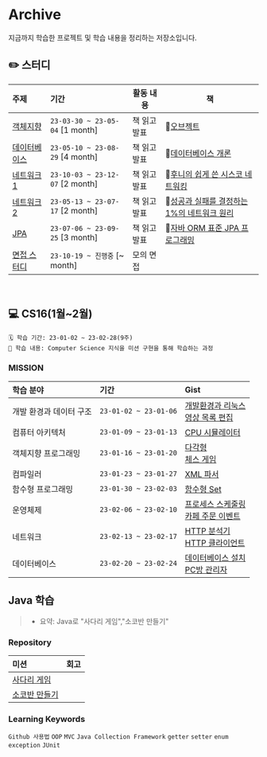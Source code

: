 # Archive
지금까지 학습한 프로젝트 및 학습 내용을 정리하는 저장소입니다.

## ✏️ 스터디
| 주제                                                                          | 기간                         | 활동 내용      | 책                                                                    |
|:----------------------------------------------------------------------------|:---------------------------|------------|----------------------------------------------------------------------|
| [ 객체지향](https://github.com/CodeSquad-2023-BE-Study/Object-Study)          | `23-03-30 ~ 23-05-04` [1 month] | 책 읽고 발표    | 📕[오브젝트](https://www.yes24.com/Product/Goods/74219491)               |
| [ 데이터베이스](https://github.com/CodeSquad-2023-BE-Study/DB-Study)            | `23-05-10 ~ 23-08-29` [4 month] | 책 읽고 발표    | 📕[데이터베이스 개론](https://product.kyobobook.co.kr/detail/S000001743852)  |
| [ 네트워크1](https://github.com/CodeSquad-2023-BE-Study/Flytrap-Network-Study) | `23-10-03 ~ 23-12-07` [2 month]      | 책 읽고 발표    | 📕[후니의 쉽게 쓴 시스코 네트워킹](https://www.yes24.com/Product/Goods/113485068) |
| [ 네트워크2 ](https://github.com/CodeSquad-2023-BE-Study/Network-Study) | `23-05-13 ~ 23-07-17` [2 month]      | 책 읽고 발표    | 📕[성공과 실패를 결정하는 1%의 네트워크 원리](https://www.yes24.com/Product/Goods/90640081) |
| [ JPA ](https://github.com/CodeSquad-2023-BE-Study/Jpa-Study) | `23-07-06 ~ 23-09-25` [3 month]      | 책 읽고 발표    | 📕[자바 ORM 표준 JPA 프로그래밍](https://www.yes24.com/Product/Goods/19040233) |
| [ 면접 스터디 ](https://github.com/CodeSquad-2023-BE-Study/InterviewStudy) | `23-10-19 ~ 진행중` [~ month]      | 모의 면접    |  |

<br/>

## 💻 CS16(1월~2월)
```
🗓️ 학습 기간: 23-01-02 ~ 23-02-28(9주)
📖 학습 내용: Computer Science 지식을 미션 구현을 통해 학습하는 과정
```

### MISSION

| 학습 분야         | 기간                         | Gist                                                                                                                                                                                 |
|:--------------|:---------------------------|:-------------------------------------------------------------------------------------------------------------------------------------------------------------------------------------|
| 개발 환경과 데이터 구조 | `23-01-02 ~ 23-01-06`| [개발환경과 리눅스](https://gist.github.com/leegyeongwhan/c919caa9eeec46050e7e9720ed780e66) <br/> [영상 목록 편집](https://gist.github.com/leegyeongwhan/9ddd5859a7e3ecef054b5d3cfa580854)                                                                                                                                       |
| 컴퓨터 아키텍처      | `23-01-09 ~ 23-01-13`| [CPU 시뮬레이터](https://gist.github.com/leegyeongwhan/03e2feb5b72cf5d64169646734ba3e6b) <br/> |
| 객체지향 프로그래밍    | `23-01-16 ~ 23-01-20`| [다각형](https://gist.github.com/leegyeongwhan/1175010d80ecf9f1193838944db999e4) <br> [체스 게임](https://gist.github.com/leegyeongwhan/1c97a1115d7f13b8b72252036ca98df2) |        
| 컴파일러          | `23-01-23 ~ 23-01-27`| [XML 파서](https://gist.github.com/leegyeongwhan/1a526bf59260a9203008d6094ac17479)                                                                                                    |
| 함수형 프로그래밍     | `23-01-30 ~ 23-02-03`|  [함수형 Set](https://gist.github.com/leegyeongwhan/00d2ccb3caec49682344b80c88eb3405)   |
| 운영체제          | `23-02-06 ~ 23-02-10`| [프로세스 스케줄링](https://gist.github.com/leegyeongwhan/07bea4c633bcd37d9a691316f62a5765) <br/> [카페 주문 이벤트](https://gist.github.com/leegyeongwhan/3562b7a0131ca586fda80d9b2f250c84)                                                           |
| 네트워크          | `23-02-13 ~ 23-02-17` | [HTTP 분석기](https://gist.github.com/leegyeongwhan/f8d9c2fe74ce0e9a663edeeee795cec9) <br/> [HTTP 클라이언트](https://gist.github.com/leegyeongwhan/fedbf0aff2d73435b891c92cc59ea3e2)      |
| 데이터베이스        | `23-02-20 ~ 23-02-24`  | [데이터베이스 설치](https://gist.github.com/leegyeongwhan/fc78ad37e3b447e04054c55027667f08) <br/> [PC방 관리자](https://gist.github.com/leegyeongwhan/93bf8a84e1697eb31b1fd127dd5fd44f)        |                                                                                                                                                                |


## Java 학습
> - 요약: Java로 "사다리 게임","소코반 만들기"

### Repository
| 미션                                                                            | 회고                                                                                                                                  |
|:-----------------------------------------------------------------|:----------------------------------------------------------------------------------------------------------------------------------------------------|
| [사다리 게임](https://github.com/leegyeongwhan/be-java-ladder)          |                                                                                              |
| [소코반 만들기](https://github.com/leegyeongwhan/MySokoban)            |                                                                                                 |


### Learning Keywords
`Github 사용법` `OOP` `MVC` `Java Collection Framework` `getter` `setter` `enum` `exception` `JUnit`


